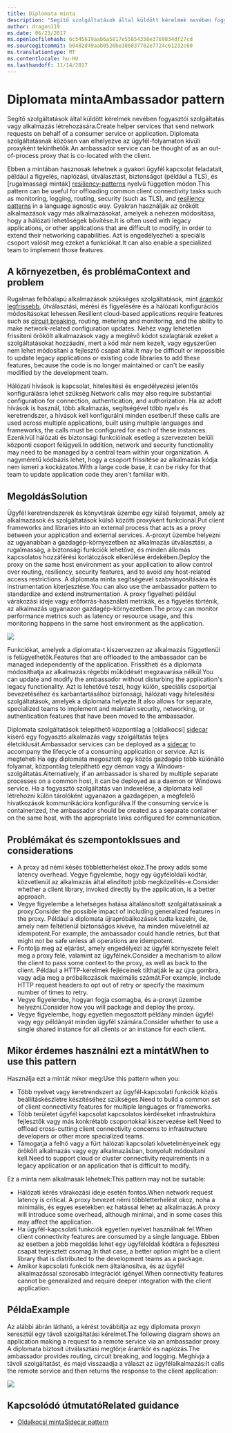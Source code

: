 ```yaml
---
title: Diplomata minta
description: "Segítő szolgáltatások által küldött kérelmek nevében fogyasztói szolgáltatás vagy alkalmazás létrehozására."
author: dragon119
ms.date: 06/23/2017
ms.openlocfilehash: 6c545619aab6a5817e55854350e3769834df27cd
ms.sourcegitcommit: b0482d49aab0526be386837702e7724c61232c60
ms.translationtype: MT
ms.contentlocale: hu-HU
ms.lasthandoff: 11/14/2017
---
```

# <a name="ambassador-pattern"></a><span data-ttu-id="5f82f-103">Diplomata minta</span><span class="sxs-lookup"><span data-stu-id="5f82f-103">Ambassador pattern</span></span>

<span data-ttu-id="5f82f-104">Segítő szolgáltatások által küldött kérelmek nevében fogyasztói szolgáltatás vagy alkalmazás létrehozására.</span><span class="sxs-lookup"><span data-stu-id="5f82f-104">Create helper services that send network requests on behalf of a consumer service or application.</span></span> <span data-ttu-id="5f82f-105">Diplomata szolgáltatásnak közösen van elhelyezve az ügyfél-folyamaton kívüli proxyként tekinthetők.</span><span class="sxs-lookup"><span data-stu-id="5f82f-105">An ambassador service can be thought of as an out-of-process proxy that is co-located with the client.</span></span>

<span data-ttu-id="5f82f-106">Ebben a mintában hasznosak lehetnek a gyakori ügyfél kapcsolat feladatait, például a figyelés, naplózási, útválasztást, biztonságot (például a TLS), és [rugalmassági minták] [ resiliency-patterns] nyelvű független módon.</span><span class="sxs-lookup"><span data-stu-id="5f82f-106">This pattern can be useful for offloading common client connectivity tasks such as monitoring, logging, routing, security (such as TLS), and [resiliency patterns][resiliency-patterns] in a language agnostic way.</span></span> <span data-ttu-id="5f82f-107">Gyakran használják az örökölt alkalmazások vagy más alkalmazásokat, amelyek a nehezen módosítása, hogy a hálózati lehetőségek bővítése.</span><span class="sxs-lookup"><span data-stu-id="5f82f-107">It is often used with legacy applications, or other applications that are difficult to modify, in order to extend their networking capabilities.</span></span> <span data-ttu-id="5f82f-108">Azt is engedélyezheti a speciális csoport valósít meg ezeket a funkciókat.</span><span class="sxs-lookup"><span data-stu-id="5f82f-108">It can also enable a specialized team to implement those features.</span></span>

## <a name="context-and-problem"></a><span data-ttu-id="5f82f-109">A környezetben, és probléma</span><span class="sxs-lookup"><span data-stu-id="5f82f-109">Context and problem</span></span>

<span data-ttu-id="5f82f-110">Rugalmas felhőalapú alkalmazások szükséges szolgáltatások, mint [áramkör legfrissebb][circuit-breaker], útválasztási, mérési és figyelésére és a hálózati konfigurációs módosításokat lehessen.</span><span class="sxs-lookup"><span data-stu-id="5f82f-110">Resilient cloud-based applications require features such as [circuit breaking][circuit-breaker], routing, metering and monitoring, and the ability to make network-related configuration updates.</span></span> <span data-ttu-id="5f82f-111">Nehéz vagy lehetetlen frissíteni örökölt alkalmazások vagy a meglévő kódot szalagtárak ezeket a szolgáltatásokat hozzáadni, mert a kód már nem kezelt, vagy egyszerűen nem lehet módosítani a fejlesztő csapat által.</span><span class="sxs-lookup"><span data-stu-id="5f82f-111">It may be difficult or impossible to update legacy applications or existing code libraries to add these features, because the code is no longer maintained or can't be easily modified by the development team.</span></span>

<span data-ttu-id="5f82f-112">Hálózati hívások is kapcsolat, hitelesítési és engedélyezési jelentős konfigurálásra lehet szükség.</span><span class="sxs-lookup"><span data-stu-id="5f82f-112">Network calls may also require substantial configuration for connection, authentication, and authorization.</span></span> <span data-ttu-id="5f82f-113">Ha az adott hívások is használ, több alkalmazás, segítségével több nyelv és keretrendszer, a hívások kell konfigurálni minden esetben.</span><span class="sxs-lookup"><span data-stu-id="5f82f-113">If these calls are used across multiple applications, built using multiple languages and frameworks, the calls must be configured for each of these instances.</span></span> <span data-ttu-id="5f82f-114">Ezenkívül hálózati és biztonsági funkcióinak esetleg a szervezeten belüli központi csoport felügyeli.</span><span class="sxs-lookup"><span data-stu-id="5f82f-114">In addition, network and security functionality may need to be managed by a central team within your organization.</span></span> <span data-ttu-id="5f82f-115">A nagyméretű kódbázis lehet, hogy a csoport frissítése az alkalmazás kódja nem ismeri a kockázatos.</span><span class="sxs-lookup"><span data-stu-id="5f82f-115">With a large code base, it can be risky for that team to update application code they aren't familiar with.</span></span>

## <a name="solution"></a><span data-ttu-id="5f82f-116">Megoldás</span><span class="sxs-lookup"><span data-stu-id="5f82f-116">Solution</span></span>

<span data-ttu-id="5f82f-117">Ügyfél keretrendszerek és könyvtárak üzembe egy külső folyamat, amely az alkalmazások és szolgáltatások külső közötti proxyként funkcionál.</span><span class="sxs-lookup"><span data-stu-id="5f82f-117">Put client frameworks and libraries into an external process that acts as a proxy between your application and external services.</span></span> <span data-ttu-id="5f82f-118">A-proxyt üzembe helyezni az ugyanabban a gazdagép-környezetben az alkalmazás útválasztási, a rugalmasság, a biztonsági funkciók lehetővé, és minden állomás kapcsolatos hozzáférési korlátozások elkerülése érdekében.</span><span class="sxs-lookup"><span data-stu-id="5f82f-118">Deploy the proxy on the same host environment as your application to allow control over routing, resiliency, security features, and to avoid any host-related access restrictions.</span></span> <span data-ttu-id="5f82f-119">A diplomata minta segítségével szabványosítására és instrumentation kiterjesztése.</span><span class="sxs-lookup"><span data-stu-id="5f82f-119">You can also use the ambassador pattern to standardize and extend instrumentation.</span></span> <span data-ttu-id="5f82f-120">A proxy figyelheti például várakozási ideje vagy erőforrás-használati metrikák, és a figyelés történik, az alkalmazás ugyanazon gazdagép-környezetben.</span><span class="sxs-lookup"><span data-stu-id="5f82f-120">The proxy can monitor performance metrics such as latency or resource usage, and this monitoring happens in the same host environment as the application.</span></span>

![](./_images/ambassador.png)

<span data-ttu-id="5f82f-121">Funkciókat, amelyek a diplomata-t kiszervezzen az alkalmazás függetlenül is felügyelhetők.</span><span class="sxs-lookup"><span data-stu-id="5f82f-121">Features that are offloaded to the ambassador can be managed independently of the application.</span></span> <span data-ttu-id="5f82f-122">Frissítheti és a diplomata módosíthatja az alkalmazás régebbi működését megzavarása nélkül.</span><span class="sxs-lookup"><span data-stu-id="5f82f-122">You can update and modify the ambassador without disturbing the application's legacy functionality.</span></span> <span data-ttu-id="5f82f-123">Azt is lehetővé teszi, hogy külön, speciális csoportjai bevezetéséhez és karbantartásához biztonsági, hálózati vagy hitelesítési szolgáltatások, amelyek a diplomata helyezte.</span><span class="sxs-lookup"><span data-stu-id="5f82f-123">It also allows for separate, specialized teams to implement and maintain security, networking, or authentication features that have been moved to the ambassador.</span></span>

<span data-ttu-id="5f82f-124">Diplomata szolgáltatások telepíthető központilag a [oldalkocsi] [ sidecar] kísérő egy fogyasztó alkalmazás vagy szolgáltatás teljes életciklusát.</span><span class="sxs-lookup"><span data-stu-id="5f82f-124">Ambassador services can be deployed as a [sidecar][sidecar] to accompany the lifecycle of a consuming application or service.</span></span> <span data-ttu-id="5f82f-125">Azt is megteheti Ha egy diplomata megosztott egy közös gazdagép több különálló folyamat, központilag telepíthető egy démon vagy a Windows-szolgáltatás.</span><span class="sxs-lookup"><span data-stu-id="5f82f-125">Alternatively, if an ambassador is shared by multiple separate processes on a common host, it can be deployed as a daemon or Windows service.</span></span> <span data-ttu-id="5f82f-126">Ha a fogyasztó szolgáltatás van indexelése, a diplomata kell létrehozni külön tárolóként ugyanazon a gazdagépen, a megfelelő hivatkozások kommunikációra konfigurálva.</span><span class="sxs-lookup"><span data-stu-id="5f82f-126">If the consuming service is containerized, the ambassador should be created as a separate container on the same host, with the appropriate links configured for communication.</span></span>

## <a name="issues-and-considerations"></a><span data-ttu-id="5f82f-127">Problémákat és szempontok</span><span class="sxs-lookup"><span data-stu-id="5f82f-127">Issues and considerations</span></span>

- <span data-ttu-id="5f82f-128">A proxy ad némi késés többletterhelést okoz.</span><span class="sxs-lookup"><span data-stu-id="5f82f-128">The proxy adds some latency overhead.</span></span> <span data-ttu-id="5f82f-129">Vegye figyelembe, hogy egy ügyféloldali kódtár, közvetlenül az alkalmazás által elindított jobb megközelítés-e.</span><span class="sxs-lookup"><span data-stu-id="5f82f-129">Consider whether a client library, invoked directly by the application, is a better approach.</span></span>
- <span data-ttu-id="5f82f-130">Vegye figyelembe a lehetséges hatása általánosított szolgáltatásainak a proxy.</span><span class="sxs-lookup"><span data-stu-id="5f82f-130">Consider the possible impact of including generalized features in the proxy.</span></span> <span data-ttu-id="5f82f-131">Például a diplomata újrapróbálkozások tudta kezelni, de, amely nem feltétlenül biztonságos kivéve, ha minden műveletnél az idempotent.</span><span class="sxs-lookup"><span data-stu-id="5f82f-131">For example, the ambassador could handle retries, but that might not be safe unless all operations are idempotent.</span></span>
- <span data-ttu-id="5f82f-132">Fontolja meg az eljárást, amely engedélyezi az ügyfél környezete felelt meg a proxy felé, valamint az ügyfélnek.</span><span class="sxs-lookup"><span data-stu-id="5f82f-132">Consider a mechanism to allow the client to pass some context to the proxy, as well as back to the client.</span></span> <span data-ttu-id="5f82f-133">Például a HTTP-kérelmek fejléceinek tilthatják le az újra gombra, vagy adja meg a próbálkozások maximális számát.</span><span class="sxs-lookup"><span data-stu-id="5f82f-133">For example, include HTTP request headers to opt out of retry or specify the maximum number of times to retry.</span></span>
- <span data-ttu-id="5f82f-134">Vegye figyelembe, hogyan fogja csomagba, és a-proxyt üzembe helyezni.</span><span class="sxs-lookup"><span data-stu-id="5f82f-134">Consider how you will package and deploy the proxy.</span></span>
- <span data-ttu-id="5f82f-135">Vegye figyelembe, hogy egyetlen megosztott példány minden ügyfél vagy egy példányát minden ügyfél számára.</span><span class="sxs-lookup"><span data-stu-id="5f82f-135">Consider whether to use a single shared instance for all clients or an instance for each client.</span></span>

## <a name="when-to-use-this-pattern"></a><span data-ttu-id="5f82f-136">Mikor érdemes használni ezt a mintát</span><span class="sxs-lookup"><span data-stu-id="5f82f-136">When to use this pattern</span></span>

<span data-ttu-id="5f82f-137">Használja ezt a mintát mikor meg:</span><span class="sxs-lookup"><span data-stu-id="5f82f-137">Use this pattern when you:</span></span>

- <span data-ttu-id="5f82f-138">Több nyelvet vagy keretrendszert az ügyfél-kapcsolati funkciók közös beállításkészletre készítéséhez szükséges.</span><span class="sxs-lookup"><span data-stu-id="5f82f-138">Need to build a common set of client connectivity features for multiple languages or frameworks.</span></span>
- <span data-ttu-id="5f82f-139">Több területet ügyfél kapcsolat kapcsolatos kérdéseket infrastruktúra fejlesztők vagy más konkrétabb csoportokkal kiszervezése kell.</span><span class="sxs-lookup"><span data-stu-id="5f82f-139">Need to offload cross-cutting client connectivity concerns to infrastructure developers or other more specialized teams.</span></span>
- <span data-ttu-id="5f82f-140">Támogatja a felhő vagy a fürt hálózati kapcsolati követelményeinek egy örökölt alkalmazás vagy egy alkalmazásban, bonyolult módosítani kell.</span><span class="sxs-lookup"><span data-stu-id="5f82f-140">Need to support cloud or cluster connectivity requirements in a legacy application or an application that is difficult to modify.</span></span>

<span data-ttu-id="5f82f-141">Ez a minta nem alkalmasak lehetnek:</span><span class="sxs-lookup"><span data-stu-id="5f82f-141">This pattern may not be suitable:</span></span>

- <span data-ttu-id="5f82f-142">Hálózati kérés várakozási ideje esetén fontos.</span><span class="sxs-lookup"><span data-stu-id="5f82f-142">When network request latency is critical.</span></span> <span data-ttu-id="5f82f-143">A proxy bevezet némi többletterhelést okoz, noha a minimális, és egyes esetekben ez hatással lehet az alkalmazás.</span><span class="sxs-lookup"><span data-stu-id="5f82f-143">A proxy will introduce some overhead, although minimal, and in some cases this may affect the application.</span></span>
- <span data-ttu-id="5f82f-144">Ha ügyfél-kapcsolati funkciók egyetlen nyelvet használnak fel.</span><span class="sxs-lookup"><span data-stu-id="5f82f-144">When client connectivity features are consumed by a single language.</span></span> <span data-ttu-id="5f82f-145">Ebben az esetben a jobb megoldás lehet egy ügyféloldali kódtára a fejlesztési csapat terjesztett csomag.</span><span class="sxs-lookup"><span data-stu-id="5f82f-145">In that case, a better option might be a client library that is distributed to the development teams as a package.</span></span>
- <span data-ttu-id="5f82f-146">Amikor kapcsolati funkciók nem általánosítva, és az ügyfél alkalmazással szorosabb integrációt igényel.</span><span class="sxs-lookup"><span data-stu-id="5f82f-146">When connectivity features cannot be generalized and require deeper integration with the client application.</span></span>

## <a name="example"></a><span data-ttu-id="5f82f-147">Példa</span><span class="sxs-lookup"><span data-stu-id="5f82f-147">Example</span></span>

<span data-ttu-id="5f82f-148">Az alábbi ábrán látható, a kérést továbbítja az egy diplomata proxyn keresztül egy távoli szolgáltatási kérelmet.</span><span class="sxs-lookup"><span data-stu-id="5f82f-148">The following diagram shows an application making a request to a remote service via an ambassador proxy.</span></span> <span data-ttu-id="5f82f-149">A diplomata biztosít útválasztási megtörje áramkör és naplózás.</span><span class="sxs-lookup"><span data-stu-id="5f82f-149">The ambassador provides routing, circuit breaking, and logging.</span></span> <span data-ttu-id="5f82f-150">Meghívja a távoli szolgáltatást, és majd visszaadja a választ az ügyfélalkalmazás:</span><span class="sxs-lookup"><span data-stu-id="5f82f-150">It calls the remote service and then returns the response to the client application:</span></span>

![](./_images/ambassador-example.png) 

## <a name="related-guidance"></a><span data-ttu-id="5f82f-151">Kapcsolódó útmutató</span><span class="sxs-lookup"><span data-stu-id="5f82f-151">Related guidance</span></span>

- [<span data-ttu-id="5f82f-152">Oldalkocsi minta</span><span class="sxs-lookup"><span data-stu-id="5f82f-152">Sidecar pattern</span></span>](./sidecar.md)

<!-- links -->

[circuit-breaker]: ./circuit-breaker.md
[resiliency-patterns]: ./category/resiliency.md
[sidecar]: ./sidecar.md
